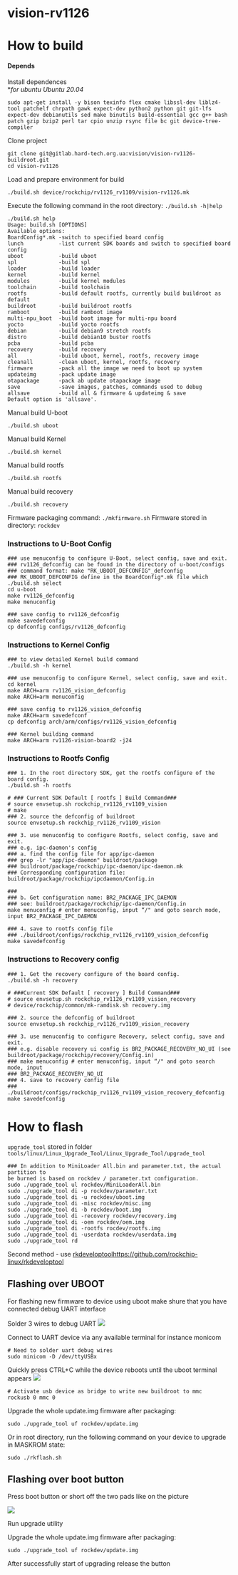 # vision-rv1126

# How to build 

#### Depends 

Install dependences<br>
**for ubuntu Ubuntu 20.04*
```shell
sudo apt-get install -y bison texinfo flex cmake libssl-dev liblz4-tool patchelf chrpath gawk expect-dev python2 python git git-lfs expect-dev debianutils sed make binutils build-essential gcc g++ bash patch gzip bzip2 perl tar cpio unzip rsync file bc git device-tree-compiler
```

Clone project  
```shell
git clone git@gitlab.hard-tech.org.ua:vision/vision-rv1126-buildroot.git
cd vision-rv1126
```

Load and prepare environment for build
```shell
./build.sh device/rockchip/rv1126_rv1109/vision-rv1126.mk
```


Execute the following command in the root directory: `./build.sh -h|help`
```shell
./build.sh help
Usage: build.sh [OPTIONS]
Available options:
BoardConfig*.mk -switch to specified board config
lunch           -list current SDK boards and switch to specified board config
uboot           -build uboot
spl             -build spl
loader          -build loader
kernel          -build kernel
modules         -build kernel modules
toolchain       -build toolchain
rootfs          -build default rootfs, currently build buildroot as default
buildroot       -build buildroot rootfs
ramboot         -build ramboot image
multi-npu_boot  -build boot image for multi-npu board
yocto           -build yocto rootfs
debian          -build debian9 stretch rootfs
distro          -build debian10 buster rootfs
pcba            -build pcba
recovery        -build recovery
all             -build uboot, kernel, rootfs, recovery image
cleanall        -clean uboot, kernel, rootfs, recovery
firmware        -pack all the image we need to boot up system
updateimg       -pack update image
otapackage      -pack ab update otapackage image
save            -save images, patches, commands used to debug
allsave         -build all & firmware & updateimg & save
Default option is 'allsave'.
```

Manual build U-boot
```shell
./build.sh uboot
```

Manual build Kernel 
```shell
./build.sh kernel
```

Manual build rootfs 
```shell
./build.sh rootfs
```

Manual build recovery  
```shell
./build.sh recovery
```

Firmware packaging command: `./mkfirmware.sh`
Firmware stored in directory: `rockdev`


### Instructions to U-Boot Config
```shell
### use menuconfig to configure U-Boot, select config, save and exit.
### rv1126_defconfig can be found in the directory of u-boot/configs
### command format: make "RK_UBOOT_DEFCONFIG"_defconfig
### RK_UBOOT_DEFCONFIG define in the BoardConfig*.mk file which ./build.sh select
cd u-boot
make rv1126_defconfig
make menuconfig

### save config to rv1126_defconfig
make savedefconfig
cp defconfig configs/rv1126_defconfig
```

### Instructions to Kernel Config

```shell
### to view detailed Kernel build command
./build.sh -h kernel

### use menuconfig to configure Kernel, select config, save and exit.
cd kernel
make ARCH=arm rv1126_vision_defconfig
make ARCH=arm menuconfig

### save config to rv1126_vision_defconfig
make ARCH=arm savedefconf
cp defconfig arch/arm/configs/rv1126_vision_defconfig

### Kernel building command
make ARCH=arm rv1126-vision-board2 -j24
```

### Instructions to Rootfs Config

```shell
### 1. In the root directory SDK, get the rootfs configure of the board config.
./build.sh -h rootfs

# ### Current SDK Default [ rootfs ] Build Command###
# source envsetup.sh rockchip_rv1126_rv1109_vision
# make
### 2. source the defconfig of buildroot
source envsetup.sh rockchip_rv1126_rv1109_vision

### 3. use menuconfig to configure Rootfs, select config, save and exit.
### e.g. ipc-daemon's config
### a. find the config file for app/ipc-daemon
### grep -lr "app/ipc-daemon" buildroot/package
### buildroot/package/rockchip/ipc-daemon/ipc-daemon.mk
### Corresponding configuration file: buildroot/package/rockchip/ipcdaemon/Config.in

###
### b. Get configuration name: BR2_PACKAGE_IPC_DAEMON
### see: buildroot/package/rockchip/ipc-daemon/Config.in
make menuconfig # enter menuconfig, input “/" and goto search mode, input BR2_PACKAGE_IPC_DAEMON

### 4. save to rootfs config file
### ./buildroot/configs/rockchip_rv1126_rv1109_vision_defconfig
make savedefconfig
```

### Instructions to Recovery config
```shell
### 1. Get the recovery configure of the board config.
./build.sh -h recovery

# ###Current SDK Default [ recovery ] Build Command###
# source envsetup.sh rockchip_rv1126_rv1109_vision_recovery
# device/rockchip/common/mk-ramdisk.sh recovery.img

### 2. source the defconfig of buildroot
source envsetup.sh rockchip_rv1126_rv1109_vision_recovery

### 3. use menuconfig to configure Recovery, select config, save and exit.
### e.g. disable recovery ui config is BR2_PACKAGE_RECOVERY_NO_UI (see buildroot/package/rockchip/recovery/Config.in)
### make menuconfig # enter menuconfig, input “/" and goto search mode, input
### BR2_PACKAGE_RECOVERY_NO_UI
### 4. save to recovery config file
### ./buildroot/configs/rockchip_rv1126_rv1109_vision_recovery_defconfig
make savedefconfig
```


# How to flash

`upgrade_tool` stored in folder `tools/linux/Linux_Upgrade_Tool/Linux_Upgrade_Tool/upgrade_tool`

```shell
### In addition to MiniLoader All.bin and parameter.txt, the actual partition to
be burned is based on rockdev / parameter.txt configuration.
sudo ./upgrade_tool ul rockdev/MiniLoaderAll.bin
sudo ./upgrade_tool di -p rockdev/parameter.txt
sudo ./upgrade_tool di -u rockdev/uboot.img
sudo ./upgrade_tool di -misc rockdev/misc.img
sudo ./upgrade_tool di -b rockdev/boot.img
sudo ./upgrade_tool di -recovery rockdev/recovery.img
sudo ./upgrade_tool di -oem rockdev/oem.img
sudo ./upgrade_tool di -rootfs rocdev/rootfs.img
sudo ./upgrade_tool di -userdata rockdev/userdata.img
sudo ./upgrade_tool rd
```

Second method - use [rkdeveloptool](https://github.com/rockchip-linux/rkdeveloptool)https://github.com/rockchip-linux/rkdeveloptool


## Flashing over UBOOT
For flashing new firmware to device using uboot make shure that you have connected debug UART interface

Solder 3 wires to debug UART
![](docs/img/vision_v1.3_bot.PNG)


Connect to UART device via any available terminal for instance monicom
```shell
# Need to solder uart debug wires 
sudo minicom -D /dev/ttyUSBx
```
Quickly press CTRL+C while the device reboots until the uboot terminal appears
![](docs/img/minicom.png)

```shell
# Activate usb device as bridge to write new buildroot to mmc
rockusb 0 mmc 0
```

Upgrade the whole update.img firmware after packaging:

```shell
sudo ./upgrade_tool uf rockdev/update.img
```
Or in root directory, run the following command on your device to upgrade in MASKROM state:

```shell
sudo ./rkflash.sh
```

## Flashing over boot button

Press boot button or short off the two pads like on the picture

![](docs/img/vision_v1.3_top.PNG)

Run upgrade utility

Upgrade the whole update.img firmware after packaging:

```shell
sudo ./upgrade_tool uf rockdev/update.img
```

After successfully start of upgrading release the button
